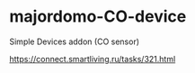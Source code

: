 # majordomo-CO-device
Simple Devices addon (CO sensor)

https://connect.smartliving.ru/tasks/321.html
